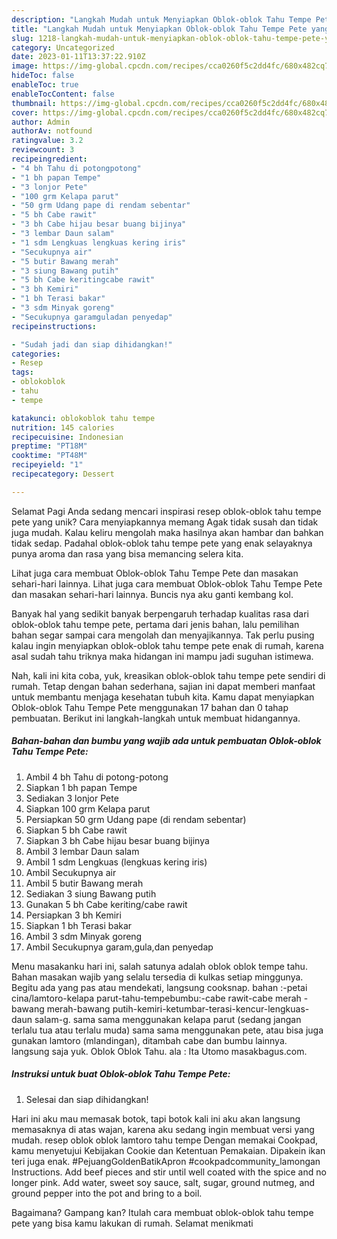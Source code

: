 ```yaml
---
description: "Langkah Mudah untuk Menyiapkan Oblok-oblok Tahu Tempe Pete yang Lezat Sekali, Mantap"
title: "Langkah Mudah untuk Menyiapkan Oblok-oblok Tahu Tempe Pete yang Lezat Sekali, Mantap"
slug: 1218-langkah-mudah-untuk-menyiapkan-oblok-oblok-tahu-tempe-pete-yang-lezat-sekali-mantap
category: Uncategorized
date: 2023-01-11T13:37:22.910Z
image: https://img-global.cpcdn.com/recipes/cca0260f5c2dd4fc/680x482cq70/oblok-oblok-tahu-tempe-pete-foto-resep-utama.jpg
hideToc: false
enableToc: true
enableTocContent: false
thumbnail: https://img-global.cpcdn.com/recipes/cca0260f5c2dd4fc/680x482cq70/oblok-oblok-tahu-tempe-pete-foto-resep-utama.jpg
cover: https://img-global.cpcdn.com/recipes/cca0260f5c2dd4fc/680x482cq70/oblok-oblok-tahu-tempe-pete-foto-resep-utama.jpg
author: Admin
authorAv: notfound
ratingvalue: 3.2
reviewcount: 3
recipeingredient:
- "4 bh Tahu di potongpotong"
- "1 bh papan Tempe"
- "3 lonjor Pete"
- "100 grm Kelapa parut"
- "50 grm Udang pape di rendam sebentar"
- "5 bh Cabe rawit"
- "3 bh Cabe hijau besar buang bijinya"
- "3 lembar Daun salam"
- "1 sdm Lengkuas lengkuas kering iris"
- "Secukupnya air"
- "5 butir Bawang merah"
- "3 siung Bawang putih"
- "5 bh Cabe keritingcabe rawit"
- "3 bh Kemiri"
- "1 bh Terasi bakar"
- "3 sdm Minyak goreng"
- "Secukupnya garamguladan penyedap"
recipeinstructions:

- "Sudah jadi dan siap dihidangkan!"
categories:
- Resep
tags:
- oblokoblok
- tahu
- tempe

katakunci: oblokoblok tahu tempe 
nutrition: 145 calories
recipecuisine: Indonesian
preptime: "PT18M"
cooktime: "PT48M"
recipeyield: "1"
recipecategory: Dessert

---
```



Selamat Pagi Anda sedang mencari inspirasi resep oblok-oblok tahu tempe pete yang unik? Cara menyiapkannya memang Agak tidak susah dan tidak juga mudah. Kalau keliru mengolah maka hasilnya akan hambar dan bahkan tidak sedap. Padahal oblok-oblok tahu tempe pete yang enak selayaknya punya aroma dan rasa yang bisa memancing selera kita.


Lihat juga cara membuat Oblok-oblok Tahu Tempe Pete dan masakan sehari-hari lainnya. Lihat juga cara membuat Oblok-oblok Tahu Tempe Pete dan masakan sehari-hari lainnya. Buncis nya aku ganti kembang kol.

Banyak hal yang sedikit banyak berpengaruh terhadap kualitas rasa dari oblok-oblok tahu tempe pete, pertama dari jenis bahan, lalu pemilihan bahan segar sampai cara mengolah dan menyajikannya. Tak perlu pusing kalau ingin menyiapkan oblok-oblok tahu tempe pete enak di rumah, karena asal sudah tahu triknya maka hidangan ini mampu jadi suguhan istimewa.


Nah, kali ini kita coba, yuk, kreasikan oblok-oblok tahu tempe pete sendiri di rumah. Tetap dengan bahan sederhana, sajian ini dapat memberi manfaat untuk membantu menjaga kesehatan tubuh kita. Kamu dapat menyiapkan Oblok-oblok Tahu Tempe Pete menggunakan 17 bahan dan 0 tahap pembuatan. Berikut ini langkah-langkah untuk membuat hidangannya.

<!--inarticleads1-->

##### Bahan-bahan dan bumbu yang wajib ada untuk pembuatan Oblok-oblok Tahu Tempe Pete:

1. Ambil 4 bh Tahu di potong-potong
1. Siapkan 1 bh papan Tempe
1. Sediakan 3 lonjor Pete
1. Siapkan 100 grm Kelapa parut
1. Persiapkan 50 grm Udang pape (di rendam sebentar)
1. Siapkan 5 bh Cabe rawit
1. Siapkan 3 bh Cabe hijau besar buang bijinya
1. Ambil 3 lembar Daun salam
1. Ambil 1 sdm Lengkuas (lengkuas kering iris)
1. Ambil Secukupnya air
1. Ambil 5 butir Bawang merah
1. Sediakan 3 siung Bawang putih
1. Gunakan 5 bh Cabe keriting/cabe rawit
1. Persiapkan 3 bh Kemiri
1. Siapkan 1 bh Terasi bakar
1. Ambil 3 sdm Minyak goreng
1. Ambil Secukupnya garam,gula,dan penyedap


Menu masakanku hari ini, salah satunya adalah oblok oblok tempe tahu. Bahan masakan wajib yang selalu tersedia di kulkas setiap minggunya. Begitu ada yang pas atau mendekati, langsung cooksnap. bahan :-petai cina/lamtoro-kelapa parut-tahu-tempebumbu:-cabe rawit-cabe merah -bawang merah-bawang putih-kemiri-ketumbar-terasi-kencur-lengkuas-daun salam-g. sama sama menggunakan kelapa parut (sedang jangan terlalu tua atau terlalu muda) sama sama menggunakan pete, atau bisa juga gunakan lamtoro (mlandingan), ditambah cabe dan bumbu lainnya. langsung saja yuk. Oblok Oblok Tahu. ala : Ita Utomo masakbagus.com. 

<!--inarticleads2-->

##### Instruksi untuk buat Oblok-oblok Tahu Tempe Pete:


1. Selesai dan siap dihidangkan!

Hari ini aku mau memasak botok, tapi botok kali ini aku akan langsung memasaknya di atas wajan, karena aku sedang ingin membuat versi yang mudah. resep oblok oblok lamtoro tahu tempe Dengan memakai Cookpad, kamu menyetujui Kebijakan Cookie dan Ketentuan Pemakaian. Dipakein ikan teri juga enak. #PejuangGoldenBatikApron #cookpadcommunity_lamongan Instructions. Add beef pieces and stir until well coated with the spice and no longer pink. Add water, sweet soy sauce, salt, sugar, ground nutmeg, and ground pepper into the pot and bring to a boil. 

Bagaimana? Gampang kan? Itulah cara membuat oblok-oblok tahu tempe pete yang bisa kamu lakukan di rumah. Selamat menikmati
